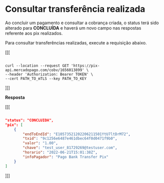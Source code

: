 # Consultar transferência realizada

Ao concluir um pagamento e consultar a cobrança criada, o status terá sido alterado para **CONCLUÍDA** e haverá um novo campo nas respostas referente aos pix realizados.

Para consultar transferências realizadas, execute a requisição abaixo.

[[[
```curl

curl --location --request GET 'https://pix-api.mercadopago.com/cobv/1656013899' \
--header 'Authorization: Bearer TOKEN' \
--cert PATH_TO_mTLS --key PATH_TO_KEY

```
]]]

**Resposta**

[[[
```Json

"status": "CONCLUIDA",
"pix": [
    {
        "endToEndId": "E10573521202206211501YtU7ltDrM72",
        "txid": "9c1256e6487e461dbec64f0d0471f9b0",
        "valor": "1.00",
        "chave": "test_user_81729269@testuser.com",
        "horario": "2022-06-21T15:01:38Z",
        "infoPagador": "Pago Bank Transfer Pix"
    }
]

```
]]]
